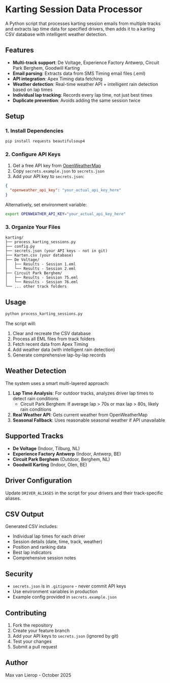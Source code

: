 # Karting Session Data Processor

A Python script that processes karting session emails from multiple tracks and extracts lap time data for specified drivers, then adds it to a karting CSV database with intelligent weather detection.

## Features

- **Multi-track support**: De Voltage, Experience Factory Antwerp, Circuit Park Berghem, Goodwill Karting
- **Email parsing**: Extracts data from SMS Timing email files (.eml)
- **API integration**: Apex Timing data fetching
- **Weather detection**: Real-time weather API + intelligent rain detection based on lap times
- **Individual lap tracking**: Records every lap time, not just best times
- **Duplicate prevention**: Avoids adding the same session twice

## Setup

### 1. Install Dependencies

```bash
pip install requests beautifulsoup4
```

### 2. Configure API Keys

1. Get a free API key from [OpenWeatherMap](https://openweathermap.org/api)
2. Copy `secrets.example.json` to `secrets.json`
3. Add your API key to `secrets.json`:

```json
{
  "openweather_api_key": "your_actual_api_key_here"
}
```

Alternatively, set environment variable:
```bash
export OPENWEATHER_API_KEY="your_actual_api_key_here"
```

### 3. Organize Your Files

```
karting/
├── process_karting_sessions.py
├── config.py
├── secrets.json (your API keys - not in git)
├── Karten.csv (your database)
├── De Voltage/
│   ├── Results - Session 1.eml
│   └── Results - Session 2.eml
├── Circuit Park Berghem/
│   ├── Results - Session 75.eml
│   └── Results - Session 76.eml
└── ... other track folders
```

## Usage

```bash
python process_karting_sessions.py
```

The script will:
1. Clear and recreate the CSV database
2. Process all EML files from track folders
3. Fetch recent data from Apex Timing
4. Add weather data (with intelligent rain detection)
5. Generate comprehensive lap-by-lap records

## Weather Detection

The system uses a smart multi-layered approach:

1. **Lap Time Analysis**: For outdoor tracks, analyzes driver lap times to detect rain conditions
   - Circuit Park Berghem: If average lap > 70s or max lap > 80s, likely rain conditions
2. **Real Weather API**: Gets current weather from OpenWeatherMap
3. **Seasonal Fallback**: Uses reasonable seasonal weather if API unavailable

## Supported Tracks

- **De Voltage** (Indoor, Tilburg, NL)
- **Experience Factory Antwerp** (Indoor, Antwerp, BE) 
- **Circuit Park Berghem** (Outdoor, Berghem, NL)
- **Goodwill Karting** (Indoor, Olen, BE)

## Driver Configuration

Update `DRIVER_ALIASES` in the script for your drivers and their track-specific aliases.

## CSV Output

Generated CSV includes:
- Individual lap times for each driver
- Session details (date, time, track, weather)
- Position and ranking data
- Best lap indicators
- Comprehensive session notes

## Security

- `secrets.json` is in `.gitignore` - never commit API keys
- Use environment variables in production
- Example config provided in `secrets.example.json`

## Contributing

1. Fork the repository
2. Create your feature branch
3. Add your API keys to `secrets.json` (ignored by git)
4. Test your changes
5. Submit a pull request

## Author

Max van Lierop - October 2025